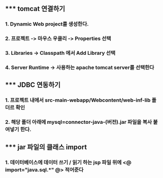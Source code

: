 ## *** tomcat 연결하기
### 1. Dynamic Web project를 생성한다.
### 2. 프로젝트 -> 마우스 우클리 -> Properties 선택
### 3. Libraries -> Classpath 에서 Add Library 선택
### 4. Server Runtime -> 사용하는 apache tomcat server를 선택한다

## *** JDBC 연동하기
### 1. 프로젝트 내에서 src-main-webapp/Webcontent/web-inf-lib 폴더르 확인
### 2. 해당 폴더 아래에 mysql=connector-java-(버전).jar 파일을 복사 붙여넣기 한다.

## *** jar 파일의 클래스 import
### 1. 데이터베이스에 데이터 쓰기 / 읽기 하는 jsp 파일 위에 <@ import="java.sql.*" @> 적어준다
